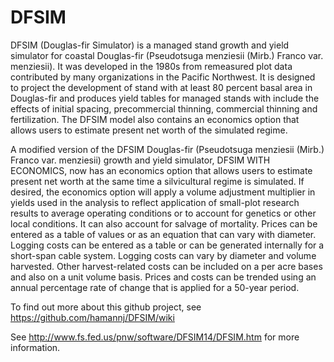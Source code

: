 DFSIM
=====

DFSIM (Douglas-fir Simulator) is a managed stand growth and yield simulator for coastal Douglas-fir (Pseudotsuga menziesii (Mirb.) Franco var. menziesii). It was developed in the 1980s from remeasured plot data contributed by many organizations in the Pacific Northwest. It is designed to project the development of stand with at least 80 percent basal area in Douglas-fir and produces yield tables for managed stands with include the effects of initial spacing, precommercial thinning, commercial thinning and fertilization. The DFSIM model also contains an economics option that allows users to estimate present net worth of the simulated regime.

A modified version of the DFSIM Douglas-fir (Pseudotsuga menziesii (Mirb.) Franco var. menziesii) growth and yield simulator, DFSIM WITH ECONOMICS, now has an economics option that allows users to estimate present net worth at the same time a silvicultural regime is simulated. If desired, the economics option will apply a volume adjustment multiplier in yields used in the analysis to reflect application of small-plot research results to average operating conditions or to account for genetics or other local conditions. It can also account for salvage of mortality. Prices can be entered as a table of values or as an equation that can vary with diameter. Logging costs can be entered as a table or can be generated internally for a short-span cable system. Logging costs can vary by diameter and volume harvested. Other harvest-related costs can be included on a per acre bases and also on a unit volume basis. Prices and costs can be trended using an annual percentage rate of change that is applied for a 50-year period.

To find out more about this github project, see https://github.com/hamannj/DFSIM/wiki

See http://www.fs.fed.us/pnw/software/DFSIM14/DFSIM.htm for more information. 

